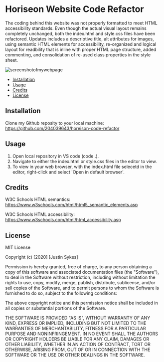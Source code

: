 # Horiseon Website Code Refactor

The coding behind this website was not properly formatted to meet HTML accessibility standards. Even though the actual visual layout remains completely unchanged, both the index.html and style.css files have been refactored. Updates includes a descriptive title, alt attributes for images, using semantic HTML elements for accessibility, re-organized and logical layout for readbility that is inline with proper HTML page structure, added commenting, and consolidation of re-used class properties in the style sheet.

![screenshotofmywebpage](./assets/images/mypagesscreenshot1.png)

- [Installation](#installation)
- [Usage](#usage)
- [Credits](#credits)
- [License](#license)

## Installation

Clone my Github reposity to your local machine: https://github.com/204039643/horeison-code-refactor

## Usage

1. Open local repository in VS code (code .).
2. Navigate to either the index.html or style.css files in the editor to view.
3. To view in your web browser, with the index.html file selecetd in the editor, right-click and select 'Open in default browser'.

## Credits

W3C Schools HTML semantics: https://www.w3schools.com/html/html5_semantic_elements.asp

W3C Schools HTML accessibility: https://www.w3schools.com/html/html_accessibility.asp

## License

MIT License

Copyright (c) [2020] [Justin Sykes]

Permission is hereby granted, free of charge, to any person obtaining a copy
of this software and associated documentation files (the "Software"), to deal
in the Software without restriction, including without limitation the rights
to use, copy, modify, merge, publish, distribute, sublicense, and/or sell
copies of the Software, and to permit persons to whom the Software is
furnished to do so, subject to the following conditions:

The above copyright notice and this permission notice shall be included in all
copies or substantial portions of the Software.

THE SOFTWARE IS PROVIDED "AS IS", WITHOUT WARRANTY OF ANY KIND, EXPRESS OR
IMPLIED, INCLUDING BUT NOT LIMITED TO THE WARRANTIES OF MERCHANTABILITY,
FITNESS FOR A PARTICULAR PURPOSE AND NONINFRINGEMENT. IN NO EVENT SHALL THE
AUTHORS OR COPYRIGHT HOLDERS BE LIABLE FOR ANY CLAIM, DAMAGES OR OTHER
LIABILITY, WHETHER IN AN ACTION OF CONTRACT, TORT OR OTHERWISE, ARISING FROM,
OUT OF OR IN CONNECTION WITH THE SOFTWARE OR THE USE OR OTHER DEALINGS IN THE
SOFTWARE.
